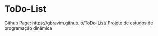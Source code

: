 # ToDo-List
Github Page: https://gbravim.github.io/ToDo-List/ 
Projeto de estudos de programação dinâmica
